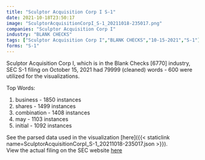 ```yaml
---
title: "Sculptor Acquisition Corp I S-1"
date: 2021-10-18T23:50:17
image: "SculptorAcquisitionCorpI_S-1_20211018-235017.png"
companies: "Sculptor Acquisition Corp I"
industry: "BLANK CHECKS"
tags: ["Sculptor Acquisition Corp I","BLANK CHECKS","10-15-2021","S-1"]
forms: "S-1"
---
```

Sculptor Acquisition Corp I, which is in the Blank Checks [6770] industry, SEC S-1 filing on October 15, 2021 had 79999 (cleaned) words - 600 were utilized for the visualizations.

Top Words:
1. business - 1850 instances
2. shares - 1499 instances
3. combination - 1408 instances
4. may - 1103 instances
5. initial - 1092 instances


See the parsed data used in the visualization [here]({{< staticlink name=SculptorAcquisitionCorpI_S-1_20211018-235017.json >}}).  
View the actual filing on the SEC website [here](https://www.sec.gov/Archives/edgar/data/1853594/0001140361-21-034640.txt)